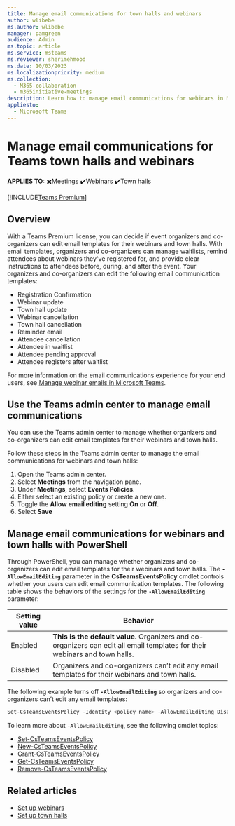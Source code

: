 ```yaml
---
title: Manage email communications for town halls and webinars
author: wlibebe
ms.author: wlibebe
manager: pamgreen
audience: Admin
ms.topic: article
ms.service: msteams
ms.reviewer: sherimehmood
ms.date: 10/03/2023
ms.localizationpriority: medium
ms.collection: 
  - M365-collaboration
  - m365initiative-meetings
description: Learn how to manage email communications for webinars in Microsoft Teams for admins.
appliesto: 
  - Microsoft Teams
---
```

# Manage email communications for Teams town halls and webinars

**APPLIES TO:** ✖️Meetings ✔️Webinars ✔️Town halls

[!INCLUDE[Teams Premium](includes/teams-premium-ecm.md)]

## Overview

With a Teams Premium license, you can decide if event organizers and co-organizers can edit email templates for their webinars and town halls. With email templates, organizers and co-organizers can manage waitlists, remind attendees about webinars they've registered for, and provide clear instructions to attendees before, during, and after the event.
Your organizers and co-organizers can edit the following email communication templates:

- Registration Confirmation
- Webinar update
- Town hall update
- Webinar cancellation
- Town hall cancellation
- Reminder email
- Attendee cancellation
- Attendee in waitlist
- Attendee pending approval
- Attendee registers after waitlist

For more information on the email communications experience for your end users, see [Manage webinar emails in Microsoft Teams](https://support.microsoft.com/office/manage-webinar-emails-in-microsoft-teams-d0006848-f707-494f-b0a4-eeebcbc723be).

## Use the Teams admin center to manage email communications

You can use the Teams admin center to manage whether organizers and co-organizers can edit email templates for their webinars and town halls.

Follow these steps in the Teams admin center to manage the email communications for webinars and town halls:

1. Open the Teams admin center.
2. Select **Meetings** from the navigation pane.
3. Under **Meetings**, select **Events Policies**.
4. Either select an existing policy or create a new one.
5. Toggle the **Allow email editing** setting **On** or **Off**.
6. Select **Save**

## Manage email communications for webinars and town halls with PowerShell

Through PowerShell, you can manage whether organizers and co-organizers can edit email templates for their webinars and town halls.
The **`-AllowEmailEditing`** parameter in the **CsTeamsEventsPolicy** cmdlet controls whether your users can edit email communication templates.
The following table shows the behaviors of the settings for the **`-AllowEmailEditing`** parameter:

|Setting value| Behavior|
|---------|---------------|
|Enabled| **This is the default value.** Organizers and co-organizers can edit all email templates for their webinars and town halls.|
|Disabled| Organizers and co-organizers can’t edit any email templates for their webinars and town halls.|

The following example turns off **`-AllowEmailEditing`** so organizers and co-organizers can’t edit any email templates:

```PowerShell
Set-CsTeamsEventsPolicy -Identity <policy name> -AllowEmailEditing Disabled
```

To learn more about `-AllowEmailEditing`, see the following cmdlet topics:

- [Set-CsTeamsEventsPolicy](/powershell/module/teams/set-csteamseventspolicy)
- [New-CsTeamsEventsPolicy](/powershell/module/teams/new-csteamseventspolicy)
- [Grant-CsTeamsEventsPolicy](/powershell/module/teams/grant-csteamseventspolicy)
- [Get-CsTeamsEventsPolicy](/powershell/module/teams/get-csteamseventspolicy)
- [Remove-CsTeamsEventsPolicy](/powershell/module/teams/remove-csteamseventspolicy)

## Related articles

- [Set up webinars](set-up-webinars.md)
- [Set up town halls](set-up-town-halls.md)
